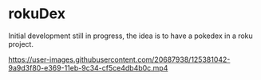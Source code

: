 # rokuDex

Initial development still in progress, the idea is to have a pokedex in a roku project.



https://user-images.githubusercontent.com/20687938/125381042-9a9d3f80-e369-11eb-9c34-cf5ce4db4b0c.mp4


